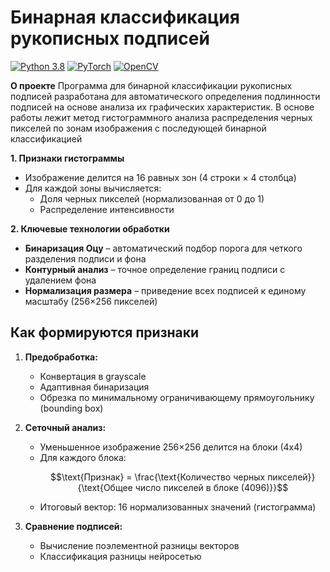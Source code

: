 # Бинарная классификация рукописных подписей

[![Python 3.8](https://img.shields.io/badge/python-3.8+-blue.svg)](https://www.python.org/downloads/)
[![PyTorch](https://img.shields.io/badge/PyTorch-1.9+-red.svg)](https://pytorch.org/)
[![OpenCV](https://img.shields.io/badge/OpenCV-4.5+-green.svg)](https://opencv.org/)

**О проекте**
Программа для бинарной классификации рукописных подписей разработана для автоматического определения подлинности подписей на основе анализа их графических характеристик. В основе работы лежит метод гистограммного анализа распределения черных пикселей по зонам изображения с последующей бинарной классификацией

**1. Признаки гистограммы**  
- Изображение делится на 16 равных зон (4 строки × 4 столбца)  
- Для каждой зоны вычисляется:  
  - Доля черных пикселей (нормализованная от 0 до 1)  
  - Распределение интенсивности  

**2. Ключевые технологии обработки**  
- **Бинаризация Оцу** – автоматический подбор порога для четкого разделения подписи и фона  
- **Контурный анализ** – точное определение границ подписи с удалением фона  
- **Нормализация размера** – приведение всех подписей к единому масштабу (256×256 пикселей)  

## Как формируются признаки

1. **Предобработка:**  
   - Конвертация в grayscale  
   - Адаптивная бинаризация  
   - Обрезка по минимальному ограничивающему прямоугольнику (bounding box)  

2. **Сеточный анализ:**  
   - Уменьшенное изображение 256×256 делится на блоки (4х4) 
   - Для каждого блока:  
     ```math
     \text{Признак} = \frac{\text{Количество черных пикселей}}{\text{Общее число пикселей в блоке (4096)}}
     ```  
   - Итоговый вектор: 16 нормализованных значений (гистограмма)  

3. **Сравнение подписей:**  
   - Вычисление поэлементной разницы векторов  
   - Классификация разницы нейросетью  



